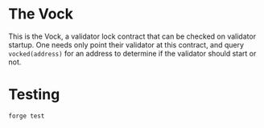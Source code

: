 # The Vock

This is the Vock, a validator lock contract that can be checked on
validator startup.  One needs only point their validator at this
contract, and query `vocked(address)` for an address to determine if
the validator should start or not.

# Testing
```bash
forge test
```
